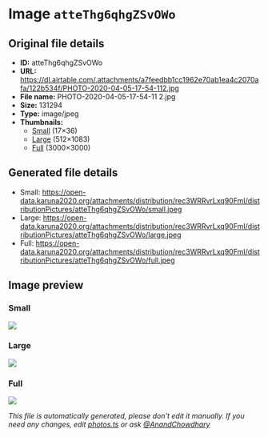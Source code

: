 # Image `atteThg6qhgZSvOWo`

## Original file details

- **ID:** atteThg6qhgZSvOWo
- **URL:** https://dl.airtable.com/.attachments/a7feedbb1cc1962e70ab1ea4c2070afa/122b534f/PHOTO-2020-04-05-17-54-112.jpg
- **File name:** PHOTO-2020-04-05-17-54-11 2.jpg
- **Size:** 131294
- **Type:** image/jpeg
- **Thumbnails:**
  - [Small](https://dl.airtable.com/.attachmentThumbnails/a9a4c0ee18b27ff266f291c511ab5520/23315327) (17×36)
  - [Large](https://dl.airtable.com/.attachmentThumbnails/29cb8d9e9834fc38b2ec355f1bfa40e5/534d62de) (512×1083)
  - [Full](https://dl.airtable.com/.attachmentThumbnails/8ee71cea2500b9a3000b74b427a7c11a/03c65099) (3000×3000)

## Generated file details

- Small: https://open-data.karuna2020.org/attachments/distribution/rec3WRRvrLxq90FmI/distributionPictures/atteThg6qhgZSvOWo/small.jpeg
- Large: https://open-data.karuna2020.org/attachments/distribution/rec3WRRvrLxq90FmI/distributionPictures/atteThg6qhgZSvOWo/large.jpeg
- Full: https://open-data.karuna2020.org/attachments/distribution/rec3WRRvrLxq90FmI/distributionPictures/atteThg6qhgZSvOWo/full.jpeg

## Image preview

### Small

![](https://open-data.karuna2020.org/attachments/distribution/rec3WRRvrLxq90FmI/distributionPictures/atteThg6qhgZSvOWo/small.jpeg)

### Large

![](https://open-data.karuna2020.org/attachments/distribution/rec3WRRvrLxq90FmI/distributionPictures/atteThg6qhgZSvOWo/large.jpeg)

### Full

![](https://open-data.karuna2020.org/attachments/distribution/rec3WRRvrLxq90FmI/distributionPictures/atteThg6qhgZSvOWo/full.jpeg)

_This file is automatically generated, please don't edit it manually. If you need any changes, edit [photos.ts](/photos.ts) or ask [@AnandChowdhary](https://github.com/AnandChowdhary)_
